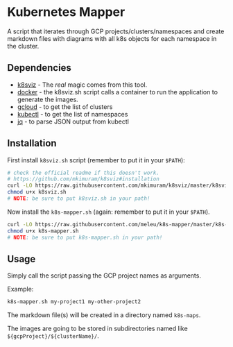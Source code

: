 # Kubernetes Mapper

A script that iterates through GCP projects/clusters/namespaces and create markdown files with diagrams with all k8s objects for each namespace in the cluster.


## Dependencies

- [k8sviz](https://github.com/mkimuram/k8sviz) - The *real* magic comes from this tool.
- [docker](https://docs.docker.com/engine/install/) - the k8sviz.sh script calls a container to run the application to generate the images.
- [gcloud](https://cloud.google.com/sdk/docs/install) - to get the list of clusters
- [kubectl](https://kubernetes.io/docs/tasks/tools/install-kubectl-linux/) - to get the list of namespaces
- [jq](https://stedolan.github.io/jq/download/) - to parse JSON output from kubectl


## Installation

First install `k8sviz.sh` script (remember to put it in your `$PATH`):
```bash
# check the official readme if this doesn't work.
# https://github.com/mkimuram/k8sviz#installation
curl -LO https://raw.githubusercontent.com/mkimuram/k8sviz/master/k8sviz.sh
chmod u+x k8sviz.sh
# NOTE: be sure to put k8sviz.sh in your path!
```

Now install the `k8s-mapper.sh` (again: remember to put it in your `$PATH`).
```bash
curl -LO https://raw.githubusercontent.com/meleu/k8s-mapper/master/k8s-mapper.sh
chmod u+x k8s-mapper.sh
# NOTE: be sure to put k8s-mapper.sh in your path!
```


## Usage

Simply call the script passing the GCP project names as arguments.

Example:
```bash
k8s-mapper.sh my-project1 my-other-project2
```

The markdown file(s) will be created in a directory named `k8s-maps`.

The images are going to be stored in subdirectories named like `${gcpProject}/${clusterName}/`.

